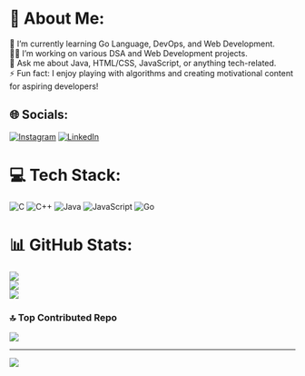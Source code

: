 # 💫 About Me:
🌱 I’m currently learning Go Language, DevOps, and Web Development.<br>👨‍💻 I’m working on various DSA and Web Development projects.<br>💬 Ask me about Java, HTML/CSS, JavaScript, or anything tech-related.<br>⚡ Fun fact: I enjoy playing with algorithms and creating motivational content for aspiring developers!<br>


## 🌐 Socials:
[![Instagram](https://img.shields.io/badge/Instagram-%23E4405F.svg?logo=Instagram&logoColor=white)](https://instagram.com/dev._markam) [![LinkedIn](https://img.shields.io/badge/LinkedIn-%230077B5.svg?logo=linkedin&logoColor=white)](https://linkedin.com/in/www.linkedin.com/in/devanshumarkam) 

# 💻 Tech Stack:
![C](https://img.shields.io/badge/c-%2300599C.svg?style=for-the-badge&logo=c&logoColor=white) ![C++](https://img.shields.io/badge/c++-%2300599C.svg?style=for-the-badge&logo=c%2B%2B&logoColor=white) ![Java](https://img.shields.io/badge/java-%23ED8B00.svg?style=for-the-badge&logo=openjdk&logoColor=white) ![JavaScript](https://img.shields.io/badge/javascript-%23323330.svg?style=for-the-badge&logo=javascript&logoColor=%23F7DF1E) ![Go](https://img.shields.io/badge/go-%2300ADD8.svg?style=for-the-badge&logo=go&logoColor=white)
# 📊 GitHub Stats:
![](https://github-readme-stats.vercel.app/api?username=DEVANSHUMARKAM&theme=dark&hide_border=false&include_all_commits=false&count_private=false)<br/>
![](https://github-readme-streak-stats.herokuapp.com/?user=DEVANSHUMARKAM&theme=dark&hide_border=false)<br/>
![](https://github-readme-stats.vercel.app/api/top-langs/?username=DEVANSHUMARKAM&theme=dark&hide_border=false&include_all_commits=false&count_private=false&layout=compact)


### 🔝 Top Contributed Repo
![](https://github-contributor-stats.vercel.app/api?username=DEVANSHUMARKAM&limit=5&theme=dark&combine_all_yearly_contributions=true)

---
[![](https://visitcount.itsvg.in/api?id=DEVANSHUMARKAM&icon=0&color=0)](https://visitcount.itsvg.in)

<!-- Proudly created with GPRM ( https://gprm.itsvg.in ) -->
